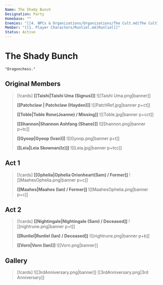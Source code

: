 ```yaml
---
Name: The Shady Bunch
Designation: Party
Homebase: ""
Enemies: "[[4. NPCs & Organizations/Organizations/The Cult.md|The Cult]]"
Member: "[[1. Player Characters/Runliel.md|Runliel]]"
Status: Active
---
```

# The Shady Bunch
	"Dragonchess." 

## Original Members
> [!cards]
> **[[Taishi|Taishi Uma (Signus)]]**
> ![[Taishi Uma.png|banner]]
> 
> **[[Patchclaw | Patchclaw (Hayden)]]**
>  ![[PatchRef.jpg|banner p+ct]]
>
> **[[Toble|Toble Rone(Joanne) / Missing]]**
> ![[Toble.jpg|banner p+cct]]
> 
> **[[Shannon|Shannon Ashfang (Shane)]]**
> ![[Shannon.png|banner p+tc]]
> 
> **[[Gyoop|Gyoop (Ivan)]]**
>![[Gyoop.png|banner p+t]]
> 
> **[[Leia|Leia Skownan(Iz)]]**
> ![[Leia.jpg|banner p+tcc]]
> 

## Act 1
> [!cards]
> **[[Ophelia|Ophelia Orionheart(Sam) / Former]]**
> ![[MaahesOphelia.png|banner p+c]]
> 
> **[[Maahes|Maahes (Ian) / Former]]**
> ![[MaahesOphelia.png|banner p+c]]


## Act 2
> [!cards]
> **[[Nightingale|Nightingale (Sam) / Deceased]]**
> ![[nightrune.png|banner p+t]]
> 
> **[[Runliel|Runliel (Ian) / Deceased]]**
> ![[nightrune.png|banner p+b]]
> 
> **[[Vorn|Vorn (Ian)]]**
> ![[Vorn.png|banner]]

## Gallery
> [!cards]
> ![[3rdAnniversary.png|banner]]
> [[3rdAnniversary.png|3rd Anniversary]]